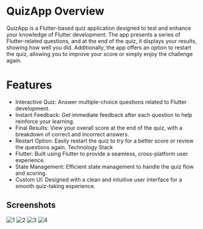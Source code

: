 # QuizApp Overview


QuizApp is a Flutter-based quiz application designed to test and enhance your knowledge of Flutter development. The app presents a series of Flutter-related questions, and at the end of the quiz, it displays your results, showing how well you did. Additionally, the app offers an option to restart the quiz, allowing you to improve your score or simply enjoy the challenge again.

# Features
- Interactive Quiz: Answer multiple-choice questions related to Flutter development.
- Instant Feedback: Get immediate feedback after each question to help reinforce your learning.
- Final Results: View your overall score at the end of the quiz, with a breakdown of correct and incorrect answers.
- Restart Option: Easily restart the quiz to try for a better score or review the questions again.
Technology Stack
- Flutter: Built using Flutter to provide a seamless, cross-platform user experience.
- State Management: Efficient state management to handle the quiz flow and scoring.
- Custom UI: Designed with a clean and intuitive user interface for a smooth quiz-taking experience.


## Screenshots
![1](https://github.com/user-attachments/assets/597d90fa-b200-43af-a871-b391a644f549)
![2](https://github.com/user-attachments/assets/6d1bc96a-975c-46f2-bc32-56251acb2865)
![3](https://github.com/user-attachments/assets/6ae8174e-ee7d-4bb6-82b7-b96410d3b421)
![4](https://github.com/user-attachments/assets/f0501b11-708f-401a-ae4b-4df2b70f5d7b)


